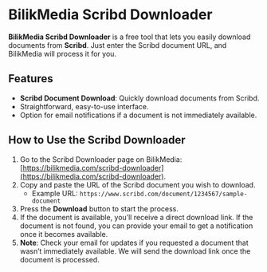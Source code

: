 # BilikMedia Scribd Downloader

**BilikMedia Scribd Downloader** is a free tool that lets you easily download documents from **Scribd**. Just enter the Scribd document URL, and BilikMedia will process it for you.

## Features
- **Scribd Document Download**: Quickly download documents from Scribd.
- Straightforward, easy-to-use interface.
- Option for email notifications if a document is not immediately available.

## How to Use the Scribd Downloader

1. Go to the Scribd Downloader page on BilikMedia: [https://bilikmedia.com/scribd-downloader](https://bilikmedia.com/scribd-downloader).
2. Copy and paste the URL of the Scribd document you wish to download.
   - Example URL: `https://www.scribd.com/document/1234567/sample-document`
3. Press the **Download** button to start the process.
4. If the document is available, you’ll receive a direct download link. If the document is not found, you can provide your email to get a notification once it becomes available.
5. **Note**: Check your email for updates if you requested a document that wasn’t immediately available. We will send the download link once the document is processed.
